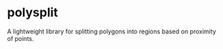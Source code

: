 # polysplit
A lightweight library for splitting polygons into regions based on proximity of points.
